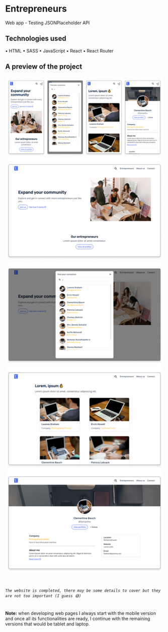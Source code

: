 # Entrepreneurs

Web app - Testing JSONPlaceholder API

## Technologies used

• HTML
• SASS
• JavaScript
• React
• React Router

## A preview of the project

![main-pages](readme_assets/main-pages.png "Main pages")
![home](readme_assets/home.png "Home")
![search-results](readme_assets/search-results.png "Search Results")
![entrepreneurs](readme_assets/entrepreneurs.png "Entrepreneurs")
![profile](readme_assets/profile.png "Profile")

#

_`The website is completed, there may be some details to cover but they are not too important (I guess 😅)`_

#

**Note:**
when developing web pages I always start with the mobile version and once all its functionalities are ready, I continue with the remaining versions that would be tablet and laptop.
